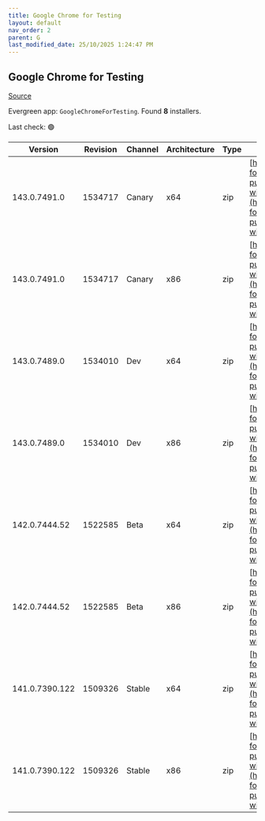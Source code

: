 ```yaml
---
title: Google Chrome for Testing
layout: default
nav_order: 2
parent: G
last_modified_date: 25/10/2025 1:24:47 PM
---
```


## Google Chrome for Testing

[Source](https://googlechromelabs.github.io/chrome-for-testing/)

Evergreen app: `GoogleChromeForTesting`. Found **8** installers.

Last check: 🟢

| Version        | Revision | Channel | Architecture | Type | URI                                                                                                                                                                                              |
| -------------- | -------- | ------- | ------------ | ---- | ------------------------------------------------------------------------------------------------------------------------------------------------------------------------------------------------ |
| 143.0.7491.0   | 1534717  | Canary  | x64          | zip  | [https://storage.googleapis.com/chrome-for-testing-public/143.0.7491.0/win64/chrome-win64.zip](https://storage.googleapis.com/chrome-for-testing-public/143.0.7491.0/win64/chrome-win64.zip)     |
| 143.0.7491.0   | 1534717  | Canary  | x86          | zip  | [https://storage.googleapis.com/chrome-for-testing-public/143.0.7491.0/win32/chrome-win32.zip](https://storage.googleapis.com/chrome-for-testing-public/143.0.7491.0/win32/chrome-win32.zip)     |
| 143.0.7489.0   | 1534010  | Dev     | x64          | zip  | [https://storage.googleapis.com/chrome-for-testing-public/143.0.7489.0/win64/chrome-win64.zip](https://storage.googleapis.com/chrome-for-testing-public/143.0.7489.0/win64/chrome-win64.zip)     |
| 143.0.7489.0   | 1534010  | Dev     | x86          | zip  | [https://storage.googleapis.com/chrome-for-testing-public/143.0.7489.0/win32/chrome-win32.zip](https://storage.googleapis.com/chrome-for-testing-public/143.0.7489.0/win32/chrome-win32.zip)     |
| 142.0.7444.52  | 1522585  | Beta    | x64          | zip  | [https://storage.googleapis.com/chrome-for-testing-public/142.0.7444.52/win64/chrome-win64.zip](https://storage.googleapis.com/chrome-for-testing-public/142.0.7444.52/win64/chrome-win64.zip)   |
| 142.0.7444.52  | 1522585  | Beta    | x86          | zip  | [https://storage.googleapis.com/chrome-for-testing-public/142.0.7444.52/win32/chrome-win32.zip](https://storage.googleapis.com/chrome-for-testing-public/142.0.7444.52/win32/chrome-win32.zip)   |
| 141.0.7390.122 | 1509326  | Stable  | x64          | zip  | [https://storage.googleapis.com/chrome-for-testing-public/141.0.7390.122/win64/chrome-win64.zip](https://storage.googleapis.com/chrome-for-testing-public/141.0.7390.122/win64/chrome-win64.zip) |
| 141.0.7390.122 | 1509326  | Stable  | x86          | zip  | [https://storage.googleapis.com/chrome-for-testing-public/141.0.7390.122/win32/chrome-win32.zip](https://storage.googleapis.com/chrome-for-testing-public/141.0.7390.122/win32/chrome-win32.zip) |

